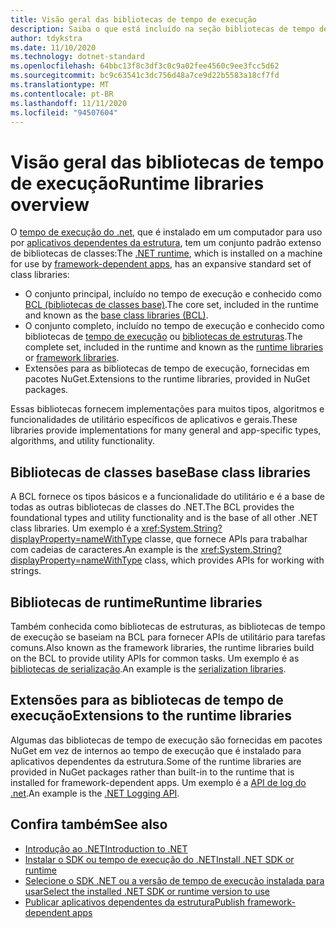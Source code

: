 ```yaml
---
title: Visão geral das bibliotecas de tempo de execução
description: Saiba o que está incluído na seção bibliotecas de tempo de execução do Sumário.
author: tdykstra
ms.date: 11/10/2020
ms.technology: dotnet-standard
ms.openlocfilehash: 64bbc13f8c3df3c0c9a02fee4560c9ee3fcc5d62
ms.sourcegitcommit: bc9c63541c3dc756d48a7ce9d22b5583a18cf7fd
ms.translationtype: MT
ms.contentlocale: pt-BR
ms.lasthandoff: 11/11/2020
ms.locfileid: "94507604"
---
```

# <a name="runtime-libraries-overview"></a><span data-ttu-id="75b89-103">Visão geral das bibliotecas de tempo de execução</span><span class="sxs-lookup"><span data-stu-id="75b89-103">Runtime libraries overview</span></span>

<span data-ttu-id="75b89-104">O [tempo de execução do .net](../core/introduction.md#sdk-and-runtimes), que é instalado em um computador para uso por [aplicativos dependentes da estrutura](../core/introduction.md#deployment-models), tem um conjunto padrão extenso de bibliotecas de classes:</span><span class="sxs-lookup"><span data-stu-id="75b89-104">The [.NET runtime](../core/introduction.md#sdk-and-runtimes), which is installed on a machine for use by [framework-dependent apps](../core/introduction.md#deployment-models), has an expansive standard set of class libraries:</span></span>

* <span data-ttu-id="75b89-105">O conjunto principal, incluído no tempo de execução e conhecido como [BCL (bibliotecas de classes base)](glossary.md#bcl).</span><span class="sxs-lookup"><span data-stu-id="75b89-105">The core set, included in the runtime and known as the [base class libraries (BCL)](glossary.md#bcl).</span></span>
* <span data-ttu-id="75b89-106">O conjunto completo, incluído no tempo de execução e conhecido como bibliotecas de [tempo de execução](glossary.md#runtime) ou [bibliotecas de estruturas](glossary.md#framework).</span><span class="sxs-lookup"><span data-stu-id="75b89-106">The complete set, included in the runtime and known as the [runtime libraries](glossary.md#runtime) or [framework libraries](glossary.md#framework).</span></span>
* <span data-ttu-id="75b89-107">Extensões para as bibliotecas de tempo de execução, fornecidas em pacotes NuGet.</span><span class="sxs-lookup"><span data-stu-id="75b89-107">Extensions to the runtime libraries, provided in NuGet packages.</span></span>

<span data-ttu-id="75b89-108">Essas bibliotecas fornecem implementações para muitos tipos, algoritmos e funcionalidades de utilitário específicos de aplicativos e gerais.</span><span class="sxs-lookup"><span data-stu-id="75b89-108">These libraries provide implementations for many general and app-specific types, algorithms, and utility functionality.</span></span>

## <a name="base-class-libraries"></a><span data-ttu-id="75b89-109">Bibliotecas de classes base</span><span class="sxs-lookup"><span data-stu-id="75b89-109">Base class libraries</span></span>

<span data-ttu-id="75b89-110">A BCL fornece os tipos básicos e a funcionalidade do utilitário e é a base de todas as outras bibliotecas de classes do .NET.</span><span class="sxs-lookup"><span data-stu-id="75b89-110">The BCL provides the foundational types and utility functionality and is the base of all other .NET class libraries.</span></span> <span data-ttu-id="75b89-111">Um exemplo é a <xref:System.String?displayProperty=nameWithType> classe, que fornece APIs para trabalhar com cadeias de caracteres.</span><span class="sxs-lookup"><span data-stu-id="75b89-111">An example is the <xref:System.String?displayProperty=nameWithType> class, which provides APIs for working with strings.</span></span>

## <a name="runtime-libraries"></a><span data-ttu-id="75b89-112">Bibliotecas de runtime</span><span class="sxs-lookup"><span data-stu-id="75b89-112">Runtime libraries</span></span>

<span data-ttu-id="75b89-113">Também conhecida como bibliotecas de estruturas, as bibliotecas de tempo de execução se baseiam na BCL para fornecer APIs de utilitário para tarefas comuns.</span><span class="sxs-lookup"><span data-stu-id="75b89-113">Also known as the framework libraries, the runtime libraries build on the BCL to provide utility APIs for common tasks.</span></span> <span data-ttu-id="75b89-114">Um exemplo é as [bibliotecas de serialização](serialization/index.md).</span><span class="sxs-lookup"><span data-stu-id="75b89-114">An example is the [serialization libraries](serialization/index.md).</span></span>

## <a name="extensions-to-the-runtime-libraries"></a><span data-ttu-id="75b89-115">Extensões para as bibliotecas de tempo de execução</span><span class="sxs-lookup"><span data-stu-id="75b89-115">Extensions to the runtime libraries</span></span>

<span data-ttu-id="75b89-116">Algumas das bibliotecas de tempo de execução são fornecidas em pacotes NuGet em vez de internos ao tempo de execução que é instalado para aplicativos dependentes da estrutura.</span><span class="sxs-lookup"><span data-stu-id="75b89-116">Some of the runtime libraries are provided in NuGet packages rather than built-in to the runtime that is installed for framework-dependent apps.</span></span> <span data-ttu-id="75b89-117">Um exemplo é a [API de log do .net](../core/extensions/logging.md).</span><span class="sxs-lookup"><span data-stu-id="75b89-117">An example is the [.NET Logging API](../core/extensions/logging.md).</span></span>

## <a name="see-also"></a><span data-ttu-id="75b89-118">Confira também</span><span class="sxs-lookup"><span data-stu-id="75b89-118">See also</span></span>

* [<span data-ttu-id="75b89-119">Introdução ao .NET</span><span class="sxs-lookup"><span data-stu-id="75b89-119">Introduction to .NET</span></span>](../core/introduction.md)
* [<span data-ttu-id="75b89-120">Instalar o SDK ou tempo de execução do .NET</span><span class="sxs-lookup"><span data-stu-id="75b89-120">Install .NET SDK or runtime</span></span>](../core/install/index.yml)
* [<span data-ttu-id="75b89-121">Selecione o SDK .NET ou a versão de tempo de execução instalada para usar</span><span class="sxs-lookup"><span data-stu-id="75b89-121">Select the installed .NET SDK or runtime version to use</span></span>](../core/versions/selection.md)
* [<span data-ttu-id="75b89-122">Publicar aplicativos dependentes da estrutura</span><span class="sxs-lookup"><span data-stu-id="75b89-122">Publish framework-dependent apps</span></span>](../core/deploying/index.md#publish-framework-dependent)
